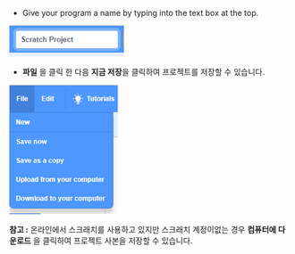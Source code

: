 + Give your program a name by typing into the text box at the top.

![scratch project name textbox](images/name.png)

+ **파일** 을 클릭 한 다음 **지금 저장**을 클릭하여 프로젝트를 저장할 수 있습니다.

![screenshot](images/save.png)

**참고 :** 온라인에서 스크래치를 사용하고 있지만 스크래치 계정이없는 경우 **컴퓨터에 다운로드** 을 클릭하여 프로젝트 사본을 저장할 수 있습니다.